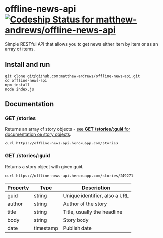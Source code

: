# offline-news-api [ ![Codeship Status for matthew-andrews/offline-news-api](https://codeship.io/projects/89173cc0-1359-0132-6986-7e4352749945/status)](https://codeship.io/projects/33307)

Simple RESTful API that allows you to get news either item by item or as an array of items.

## Install and run

```
git clone git@github.com:matthew-andrews/offline-news-api.git
cd offline-news-api
npm install
node index.js
```

## Documentation

### GET /stories

Returns an array of story objects - [see **GET /stories/:guid** for documentation on story objects](#get-storiesguid).

```
curl https://offline-news-api.herokuapp.com/stories
```

### GET /stories/:guid

Returns a story object with given guid.

```
curl https://offline-news-api.herokuapp.com/stories/249271
```

Property | Type      | Description
-------- | --------- | -----------------------------
guid     | string    | Unique identifier, also a URL
author   | string    | Author of the story
title    | string    | Title, usually the headline
body     | string    | Story body
date     | timestamp | Publish date 
